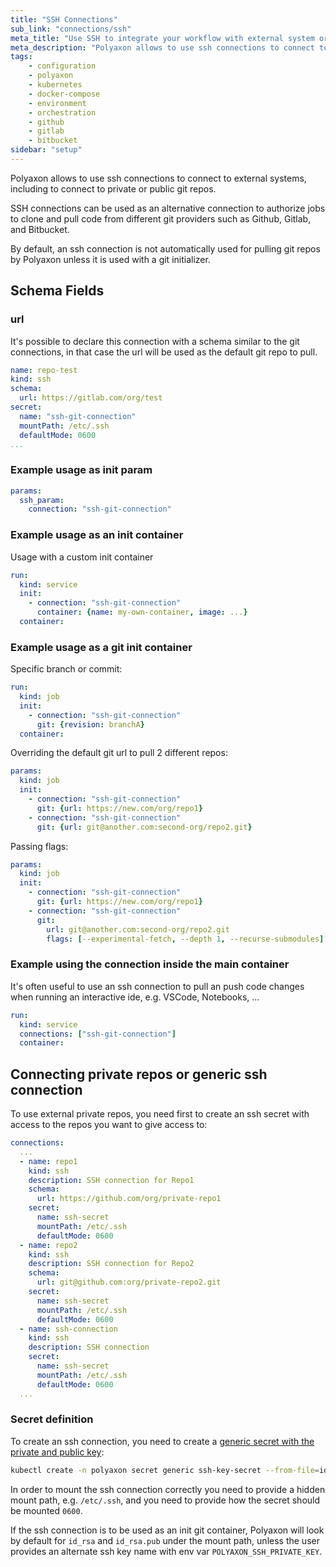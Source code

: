 ```yaml
---
title: "SSH Connections"
sub_link: "connections/ssh"
meta_title: "Use SSH to integrate your workflow with external system or to load git repos from github, gitlab, bitbucket in Polyaxon - Configuration"
meta_description: "Polyaxon allows to use ssh connections to connect to external systems and to integrate with git providers for code management."
tags:
    - configuration
    - polyaxon
    - kubernetes
    - docker-compose
    - environment
    - orchestration
    - github
    - gitlab
    - bitbucket
sidebar: "setup"
---
```


Polyaxon allows to use ssh connections to connect to external systems, including to connect to private or public git repos.

SSH connections can be used as an alternative connection to authorize jobs to clone and pull code from different git providers such as Github, Gitlab, and Bitbucket.

By default, an ssh connection is not automatically used for pulling git repos by Polyaxon unless it is used with a git initializer.

## Schema Fields

### url

It's possible to declare this connection with a schema similar to the git connections, in that case the url will be used as the default git repo to pull.

```yaml
name: repo-test
kind: ssh
schema:
  url: https://gitlab.com/org/test
secret:
  name: "ssh-git-connection"
  mountPath: /etc/.ssh
  defaultMode: 0600
...
```

### Example usage as init param

```yaml
params:
  ssh_param:
    connection: "ssh-git-connection"
```

### Example usage as an init container

Usage with a custom init container

```yaml
run:
  kind: service
  init:
    - connection: "ssh-git-connection"
      container: {name: my-own-container, image: ...}
  container:
```

### Example usage as a git init container

Specific branch or commit:

```yaml
run:
  kind: job
  init:
    - connection: "ssh-git-connection"
      git: {revision: branchA}
  container:
```

Overriding the default git url to pull 2 different repos:

```yaml
params:
  kind: job
  init:
    - connection: "ssh-git-connection"
      git: {url: https://new.com/org/repo1}
    - connection: "ssh-git-connection"
      git: {url: git@another.com:second-org/repo2.git}
```

Passing flags:

```yaml
params:
  kind: job
  init:
    - connection: "ssh-git-connection"
      git: {url: https://new.com/org/repo1}
    - connection: "ssh-git-connection"
      git:
        url: git@another.com:second-org/repo2.git
        flags: [--experimental-fetch, --depth 1, --recurse-submodules]
```

### Example using the connection inside the main container

It's often useful to use an ssh connection to pull an push code changes when running an interactive ide, e.g. VSCode, Notebooks, ...

```yaml
run:
  kind: service
  connections: ["ssh-git-connection"]
  container:
```

## Connecting private repos or generic ssh connection

To use external private repos, you need first to create an ssh secret with access to the repos you want to give access to:

```yaml
connections:
  ...
  - name: repo1
    kind: ssh
    description: SSH connection for Repo1
    schema:
      url: https://github.com/org/private-repo1
    secret:
      name: ssh-secret
      mountPath: /etc/.ssh
      defaultMode: 0600
  - name: repo2
    kind: ssh
    description: SSH connection for Repo2
    schema:
      url: git@github.com:org/private-repo2.git
    secret:
      name: ssh-secret
      mountPath: /etc/.ssh
      defaultMode: 0600
  - name: ssh-connection
    kind: ssh
    description: SSH connection
    secret:
      name: ssh-secret
      mountPath: /etc/.ssh
      defaultMode: 0600
  ...
```

### Secret definition

To create an ssh connection, you need to create a [generic secret with the private and public key](https://kubernetes.io/docs/concepts/configuration/secret/#use-case-pod-with-ssh-keys):

```bash
kubectl create -n polyaxon secret generic ssh-key-secret --from-file=id_rsa=/path/to/.ssh/id_rsa --from-file=id_rsa.pub=/path/to/.ssh/id_rsa.pub
```

In order to mount the ssh connection correctly you need to provide a hidden mount path, e.g. `/etc/.ssh`, and you need to provide how the secret should be mounted `0600`.

If the ssh connection is to be used as an init git container, Polyaxon will look by default for `id_rsa` and `id_rsa.pub` under the mount path, unless the user provides an alternate ssh key name with env var `POLYAXON_SSH_PRIVATE_KEY`.
